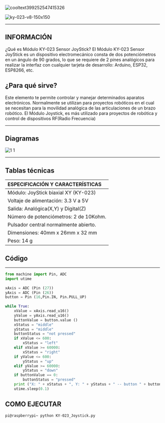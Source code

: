    ![cooltext399252547415326](https://user-images.githubusercontent.com/79487256/144521544-71de8013-3d80-4cb7-b062-635800397118.png)

![ky-023-v8-150x150](https://user-images.githubusercontent.com/79487256/144521798-79c184b9-169e-4915-bc6c-4263fecfd33d.jpg)


-----------------------------------------------------------------------------------------------------------------------------------------------------------------------------------
## INFORMACIÓN
¿Qué es Módulo KY-023 Sensor JoyStick?
El Módulo KY-023 Sensor JoyStick es un dispositivo electromecánico consta de dos potenciómetros en un ángulo de 90 grados, lo que se requiere de 2 pines analógicos para realizar la interfaz con cualquier tarjeta de desarrollo: Arduino, ESP32, ESP8266, etc.

## ¿Para qué sirve?

Este elemento te permite controlar y manejar determinados aparatos electrónicos. Normalmente se utilizan para proyectos robóticos en el cual se necesitan para la movilidad analógica de las articulaciones de un brazo robótico. El Módulo Joystick, es más utilizado para proyectos de robótica y control de dispositivos RF(Radio Frecuencia)

-----------------------------------------------------------------------------------------------------------------------------------------------------------------------------------

## Diagramas

![1 1](https://user-images.githubusercontent.com/79487256/144535156-f3b5fcfe-6b14-4d8b-9186-60a15f3dce23.png)


-----------------------------------------------------------------------------------------------------------------------------------------------------------------------------------

## Tablas técnicas

| ESPECIFICACIÓN Y CARACTERÍSTICAS |
| :--- |
| Módulo: JoyStick biaxial XY (KY-023) |
| Voltaje de alimentación: 3.3 V a 5V |
| Salida: Analógica(X,Y) y Digital(Z) |
| Número de potenciómetros: 2 de 10Kohm. |
| Pulsador central normalmente abierto. |
| Dimensiones: 40mm x 26mm  x 32 mm |
| Peso: 14 g |


## Código

---------------------------------------------------------------------------------------------------------------------------------------------------------------------------------

```python
from machine import Pin, ADC
import utime
 
xAxis = ADC (Pin (27))
yAxis = ADC (Pin (26))
button = Pin (16,Pin.IN, Pin.PULL_UP)
 
while True:
    xValue = xAxis.read_u16()
    yValue = yAxis.read_u16()
    buttonValue = button.value ()
    xStatus = "middle"
    yStatus = "middle"
    buttonStatus = "not pressed"
    if xValue <= 600:
        xStatus = "left"
    elif xValue >= 60000:
        xStatus = "right"
    if yValue <= 600:
        yStatus = "up"
    elif yValue >= 60000:
        yStatus = "down"
    if buttonValue == 0:
        buttonStatus = "pressed"
    print ("X: " + xStatus + ", Y: " + yStatus + " -- button " + buttonStatus)
    utime.sleep(0.1)
```

## COMO EJECUTAR 
```pi@raspberrypi~ python KY-023_Joystick.py```
